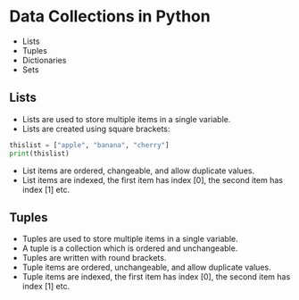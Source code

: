 # Data Collections in Python
* Lists 
* Tuples
* Dictionaries
* Sets

## Lists
- Lists are used to store multiple items in a single variable.
- Lists are created using square brackets:
```python
thislist = ["apple", "banana", "cherry"]
print(thislist)
```
- List items are ordered, changeable, and allow duplicate values.
- List items are indexed, the first item has index [0], the second item has index [1] etc.
## Tuples
- Tuples are used to store multiple items in a single variable.
- A tuple is a collection which is ordered and unchangeable.
- Tuples are written with round brackets.
- Tuple items are ordered, unchangeable, and allow duplicate values.
- Tuple items are indexed, the first item has index [0], the second item has index [1] etc.